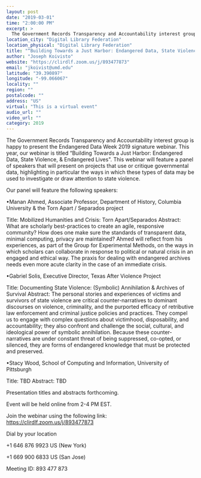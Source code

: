 ```yaml
---
layout: post
date: "2019-03-01"
time: "2:00:00 PM"
excerpt: >
  The Government Records Transparency and Accountability interest group is happy to present the Endangered Data Week 2019 signature webinar. ...
location_city: "Digital Library Federation"
location_physical: "Digital Library Federation"
title: "“Building Towards a Just Harbor: Endangered Data, State Violence, & Endangered Lives"
author: "Joseph Koivisto"
website: "https://clirdlf.zoom.us/j/893477873"
email: "jkoivist@umd.edu"
latitude: "39.390897"
longitude: "-99.066067"
locality: ""
region: ""
postalcode: ""
address: "US"
virtual: "This is a virtual event"
audio_url: ""
video_url: ""
category: 2019
---
```


The Government Records Transparency and Accountability interest group is happy to present the Endangered Data Week 2019 signature webinar. This year, our webinar is titled “Building Towards a Just Harbor: Endangered Data, State Violence, & Endangered Lives". This webinar will feature a panel of speakers that will present on projects that use or critique governmental data, highlighting in particular the ways in which these types of data may be used to investigate or draw attention to state violence. 

Our panel will feature the following speakers:

•Manan Ahmed, Associate Professor, Department of History, Columbia University & the Torn Apart / Separados project 

Title: Mobilized Humanities and Crisis: Torn Apart/Separados
Abstract: What are scholarly best-practices to create an agile, responsive community? How does one make sure the standards of transparent data, minimal computing, privacy are maintained? Ahmed will reflect from his experiences, as part of the Group for Experimental Methods, on the ways in which scholars can collaborate in response to political or natural crisis in an engaged and ethical way. The praxis for dealing with endangered archives needs even more acute clarity in the case of an immediate crisis.

•Gabriel Solis, Executive Director, Texas After Violence Project

Title: Documenting State Violence: (Symbolic) Annihilation & Archives of Survival
Abstract: The personal stories and experiences of victims and survivors of state violence are critical counter-narratives to dominant discourses on violence, criminality, and the purported efficacy of retributive law enforcement and criminal justice policies and practices. They compel us to engage with complex questions about victimhood, disposability, and accountability; they also confront and challenge the social, cultural, and ideological power of symbolic annihilation. Because these counter-narratives are under constant threat of being suppressed, co-opted, or silenced, they are forms of endangered knowledge that must be protected and preserved. 

•Stacy Wood, School of Computing and Information, University of Pittsburgh

Title: TBD
Abstract: TBD

Presentation titles and abstracts forthcoming.

Event will be held online from 2-4 PM EST.

Join the webinar using the following link: https://clirdlf.zoom.us/j/893477873

Dial by your location

+1 646 876 9923 US (New York)

+1 669 900 6833 US (San Jose)

 Meeting ID: 893 477 873
